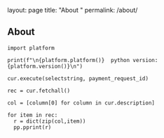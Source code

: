 layout: page
title: "About "
permalink: /about/
## About

`import platform`

`print(f"\n{platform.platform()}  python version: {platform.version()}\n")`

    
    cur.execute(selectstring, payment_request_id)
    
    rec = cur.fetchall()
    
    col = [column[0] for column in cur.description]
    
    for item in rec:
      r = dict(zip(col,item))
      pp.pprint(r)
